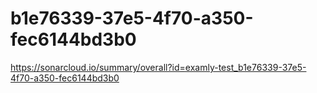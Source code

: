 # b1e76339-37e5-4f70-a350-fec6144bd3b0
https://sonarcloud.io/summary/overall?id=examly-test_b1e76339-37e5-4f70-a350-fec6144bd3b0
